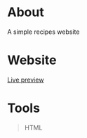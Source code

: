 # About
A simple recipes website

# Website
[Live preview](https://petrosath.github.io/odin-recipes/)

# Tools
>HTML
